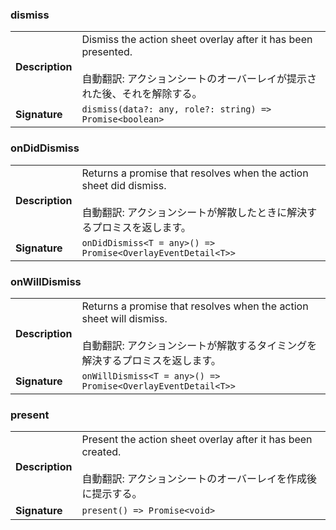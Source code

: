### dismiss

|                 |                                                                                                                                                   |
| --------------- | ------------------------------------------------------------------------------------------------------------------------------------------------- |
| **Description** | Dismiss the action sheet overlay after it has been presented.<br /><br />自動翻訳: アクションシートのオーバーレイが提示された後、それを解除する。 |
| **Signature**   | `dismiss(data?: any, role?: string) => Promise<boolean>`                                                                                          |

### onDidDismiss

|                 |                                                                                                                                                      |
| --------------- | ---------------------------------------------------------------------------------------------------------------------------------------------------- |
| **Description** | Returns a promise that resolves when the action sheet did dismiss.<br /><br />自動翻訳: アクションシートが解散したときに解決するプロミスを返します。 |
| **Signature**   | `onDidDismiss<T = any>() => Promise<OverlayEventDetail<T>>`                                                                                          |

### onWillDismiss

|                 |                                                                                                                                                             |
| --------------- | ----------------------------------------------------------------------------------------------------------------------------------------------------------- |
| **Description** | Returns a promise that resolves when the action sheet will dismiss.<br /><br />自動翻訳: アクションシートが解散するタイミングを解決するプロミスを返します。 |
| **Signature**   | `onWillDismiss<T = any>() => Promise<OverlayEventDetail<T>>`                                                                                                |

### present

|                 |                                                                                                                                     |
| --------------- | ----------------------------------------------------------------------------------------------------------------------------------- |
| **Description** | Present the action sheet overlay after it has been created.<br /><br />自動翻訳: アクションシートのオーバーレイを作成後に提示する。 |
| **Signature**   | `present() => Promise<void>`                                                                                                        |
